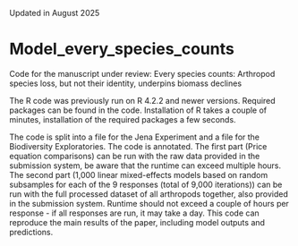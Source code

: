 Updated in August 2025
# Model_every_species_counts
Code for the manuscript under review:
Every species counts: Arthropod species loss, but not their identity, underpins biomass declines

The R code was previously run on R 4.2.2 and newer versions. Required packages can be found in the code. Installation of R takes a couple of minutes, installation of the required packages a few seconds.

The code is split into a file for the Jena Experiment and a file for the Biodiversity Exploratories. The code is annotated.
The first part (Price equation comparisons) can be run with the raw data provided in the submission system, be aware that the runtime can exceed multiple hours.
The second part (1,000 linear mixed-effects models based on random subsamples for each of the 9 responses (total of 9,000 iterations)) can be run with the full processed dataset of all arthropods together, also provided in the submission system. Runtime should not exceed a couple of hours per response - if all responses are run, it may take a day. This code can reproduce the main results of the paper, including model outputs and predictions.
